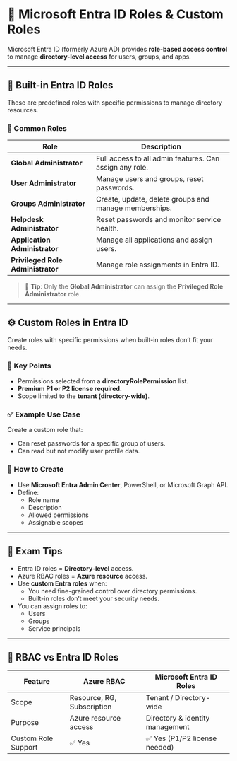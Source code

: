 # 👤 Microsoft Entra ID Roles & Custom Roles

Microsoft Entra ID (formerly Azure AD) provides **role-based access control** to manage **directory-level access** for users, groups, and apps.

---

## 🎯 Built-in Entra ID Roles

These are predefined roles with specific permissions to manage directory resources.

### 🔑 Common Roles

| Role                      | Description                                                |
|---------------------------|------------------------------------------------------------|
| **Global Administrator**  | Full access to all admin features. Can assign any role.    |
| **User Administrator**    | Manage users and groups, reset passwords.                  |
| **Groups Administrator**  | Create, update, delete groups and manage memberships.      |
| **Helpdesk Administrator**| Reset passwords and monitor service health.                |
| **Application Administrator** | Manage all applications and assign users.          |
| **Privileged Role Administrator** | Manage role assignments in Entra ID.            |

> 🧠 **Tip**: Only the **Global Administrator** can assign the **Privileged Role Administrator** role.

---

## ⚙️ Custom Roles in Entra ID

Create roles with specific permissions when built-in roles don’t fit your needs.

### 🧾 Key Points

- Permissions selected from a **directoryRolePermission** list.
- **Premium P1 or P2 license required.**
- Scope limited to the **tenant (directory-wide)**.

### ✅ Example Use Case

Create a custom role that:
- Can reset passwords for a specific group of users.
- Can read but not modify user profile data.

### 📌 How to Create

- Use **Microsoft Entra Admin Center**, PowerShell, or Microsoft Graph API.
- Define:
  - Role name
  - Description
  - Allowed permissions
  - Assignable scopes

---

## 🧠 Exam Tips

- Entra ID roles = **Directory-level** access.
- Azure RBAC roles = **Azure resource** access.
- Use **custom Entra roles** when:
  - You need fine-grained control over directory permissions.
  - Built-in roles don’t meet your security needs.
- You can assign roles to:
  - Users
  - Groups
  - Service principals

---

## 🔄 RBAC vs Entra ID Roles

| Feature              | Azure RBAC                    | Microsoft Entra ID Roles         |
|----------------------|-------------------------------|----------------------------------|
| Scope                | Resource, RG, Subscription     | Tenant / Directory-wide          |
| Purpose              | Azure resource access          | Directory & identity management  |
| Custom Role Support  | ✅ Yes                         | ✅ Yes (P1/P2 license needed)     |
